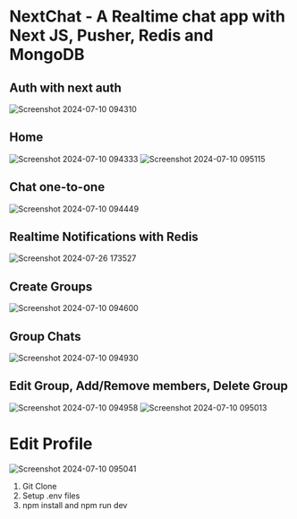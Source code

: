 # NextChat - A Realtime chat app with Next JS, Pusher, Redis and MongoDB

## Auth with next auth
![Screenshot 2024-07-10 094310](https://github.com/Sanjayng125/next-chat/assets/106653066/98d158bc-52c3-4aff-8eaa-784ee50e8fee)

## Home
![Screenshot 2024-07-10 094333](https://github.com/Sanjayng125/next-chat/assets/106653066/1f926ecd-373b-4a23-bea1-96cd4c1700e3)
![Screenshot 2024-07-10 095115](https://github.com/Sanjayng125/next-chat/assets/106653066/0329d2b6-925b-4f8f-bd95-20b62512f578)

## Chat one-to-one
![Screenshot 2024-07-10 094449](https://github.com/Sanjayng125/next-chat/assets/106653066/1d82860a-3660-4f78-9f78-e8325dd790cb)

## Realtime Notifications with Redis
![Screenshot 2024-07-26 173527](https://github.com/user-attachments/assets/e0a13cb5-7a06-4f5a-a72d-3b8dad95fccc)

## Create Groups
![Screenshot 2024-07-10 094600](https://github.com/Sanjayng125/next-chat/assets/106653066/9cf089dd-b4eb-4142-a82e-d9055866905b)

## Group Chats
![Screenshot 2024-07-10 094930](https://github.com/Sanjayng125/next-chat/assets/106653066/58bb59b6-e431-475e-9b10-fdc671503d8e)

## Edit Group, Add/Remove members, Delete Group
![Screenshot 2024-07-10 094958](https://github.com/Sanjayng125/next-chat/assets/106653066/639f1a37-3502-4f2c-b218-f5851e8ac119)
![Screenshot 2024-07-10 095013](https://github.com/Sanjayng125/next-chat/assets/106653066/fc027ecc-be8f-4a78-aaf9-6e82c07609da)

# Edit Profile
![Screenshot 2024-07-10 095041](https://github.com/Sanjayng125/next-chat/assets/106653066/1eeda7ad-ecea-4602-8226-8ceceb4767a9)

1) Git Clone<br>
2) Setup .env files<br>
3) npm install and npm run dev<br>
